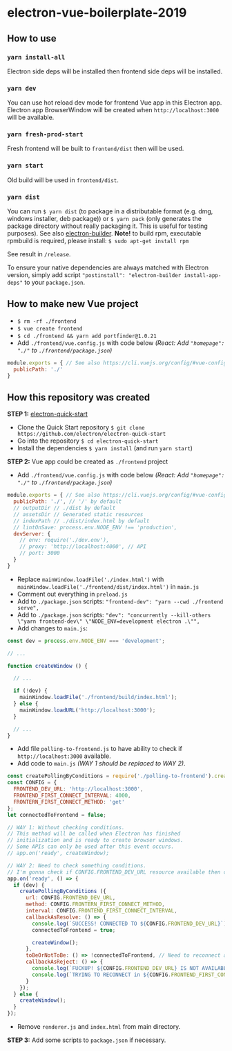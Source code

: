 # electron-vue-boilerplate-2019

## How to use

### `yarn install-all`
Electron side deps will be installed then frontend side deps will be installed.

### `yarn dev`
You can use hot reload dev mode for frontend Vue app in this Electron app. Electron app BrowserWindow will be created when `http://localhost:3000` will be available.

### `yarn fresh-prod-start`
Fresh frontend will be built to `frontend/dist` then will be used.

### `yarn start`
Old build will be used in `frontend/dist`.

### `yarn dist`
You can run `$ yarn dist` (to package in a distributable format (e.g. dmg, windows installer, deb package)) or `$ yarn pack` (only generates the package directory without really packaging it. This is useful for testing purposes). See also [electron-builder](https://www.electron.build/). **Note!** to build rpm, executable rpmbuild is required, please install: `$ sudo apt-get install rpm`

See result in `/release`.

To ensure your native dependencies are always matched with Electron version, simply add script `"postinstall": "electron-builder install-app-deps"` to your `package.json`.

## How to make new Vue project

- `$ rm -rf ./frontend`
- `$ vue create frontend`
- `$ cd ./frontend && yarn add portfinder@1.0.21`
- Add `./frontend/vue.config.js` with code below _(React: Add `"homepage": "./"` to `./frontend/package.json`)_
```javascript
module.exports = { // See also https://cli.vuejs.org/config/#vue-config-js
  publicPath: './'
}
```

## How this repository was created

**STEP 1:** [electron-quick-start](https://github.com/electron/electron-quick-start)

- Clone the Quick Start repository `$ git clone https://github.com/electron/electron-quick-start`
- Go into the repository `$ cd electron-quick-start`
- Install the dependencies `$ yarn install` (and run `yarn start`)

**STEP 2:** Vue app could be created as `./frontend` project

- Add `./frontend/vue.config.js` with code below _(React: Add `"homepage": "./"` to `./frontend/package.json`)_
```javascript
module.exports = { // See also https://cli.vuejs.org/config/#vue-config-js
  publicPath: './', // '/' by default
  // outputDir // ./dist by default
  // assetsDir // Generated static resources
  // indexPath // ./dist/index.html by default
  // lintOnSave: process.env.NODE_ENV !== 'production',
  devServer: {
    // env: require('./dev.env'),
    // proxy: 'http://localhost:4000', // API
    // port: 3000
  }
}
```
- Replace `mainWindow.loadFile('./index.html')` with `mainWindow.loadFile('./frontend/dist/index.html')` in `main.js`
- Comment out everything in `preload.js`
- Add to `./package.json` scripts: `"frontend-dev": "yarn --cwd ./frontend serve",`
- Add to `./package.json` scripts: `"dev": "concurrently --kill-others \"yarn frontend-dev\" \"NODE_ENV=development electron .\"",`
- Add changes to `main.js`:
```javascript
const dev = process.env.NODE_ENV === 'development';

// ...

function createWindow () {

  // ...

  if (!dev) {
    mainWindow.loadFile('./frontend/build/index.html');
  } else {
    mainWindow.loadURL('http://localhost:3000');
  }

  // ...
}
```
- Add file `polling-to-frontend.js` to have ability to check if `http://localhost:3000` available.
- Add code to `main.js` _(WAY 1 should be replaced to WAY 2)_.
```javascript
const createPollingByConditions = require('./polling-to-frontend').createPollingByConditions;
const CONFIG = {
  FRONTEND_DEV_URL: 'http://localhost:3000',
  FRONTEND_FIRST_CONNECT_INTERVAL: 4000,
  FRONTERN_FIRST_CONNECT_METHOD: 'get'
};
let connectedToFrontend = false;

// WAY 1: Without checking conditions.
// This method will be called when Electron has finished
// initialization and is ready to create browser windows.
// Some APIs can only be used after this event occurs.
// app.on('ready', createWindow);

// WAY 2: Need to check something conditions.
// I'm gonna check if CONFIG.FRONTEND_DEV_URL resource available then create window...
app.on('ready', () => {
  if (dev) {
    createPollingByConditions ({
      url: CONFIG.FRONTEND_DEV_URL,
      method: CONFIG.FRONTERN_FIRST_CONNECT_METHOD,
      interval: CONFIG.FRONTEND_FIRST_CONNECT_INTERVAL,
      callbackAsResolve: () => {
        console.log(`SUCCESS! CONNECTED TO ${CONFIG.FRONTEND_DEV_URL}`);
        connectedToFrontend = true;

        createWindow();
      },
      toBeOrNotToBe: () => !connectedToFrontend, // Need to reconnect again
      callbackAsReject: () => {
        console.log(`FUCKUP! ${CONFIG.FRONTEND_DEV_URL} IS NOT AVAILABLE YET!`);
        console.log(`TRYING TO RECONNECT in ${CONFIG.FRONTEND_FIRST_CONNECT_INTERVAL / 1000} seconds...`);
      }
    });
  } else {
    createWindow();
  }
});
```
- Remove `renderer.js` and `index.html` from main directory.

**STEP 3:** Add some scripts to `package.json` if necessary.
